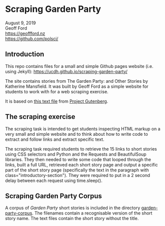 # Scraping Garden Party

August 9, 2019  
Geoff Ford  
https://geoffford.nz  
https://github.com/polsci/  

## Introduction

This repo contains files for a small and simple Github pages website (i.e. using Jekyll): https://ucdh.github.io/scraping-garden-party/

The site contains stories from The Garden Party: and Other Stories by Katherine Mansfield. It was built by Geoff Ford as a simple website for students to work with for a web scraping exercise.

It is based on [this text file](/scraping-garden-party/1429-0.txt) from [Project Gutenberg](https://www.gutenberg.org/ebooks/1429).

## The scraping exercise

The scraping task is intended to get students inspecting HTML markup on a very small and simple website and to think about how to write code to extract and follow links and extract specific text.

The scraping task required students to retrieve the 15 links to short stories using CSS selectors and Python and the Requests and BeautifulSoup libraries. They then needed to write some code that looped through the links, built a full URL, retrieved each short story page and output a specific part of the short story page (specifically the text in the paragraph with class="introductory-section"). They were required to put in a 2 second delay between each request using time.sleep().

## Scraping Garden Party Corpus

A corpus of _Garden Party_ short stories is included in the directory [garden-party-corpus](https://github.com/ucdh/scraping-garden-party/tree/master/garden-party-corpus). The filenames contain a recognisable version of the short story name. The text files contain the short story without the title.
